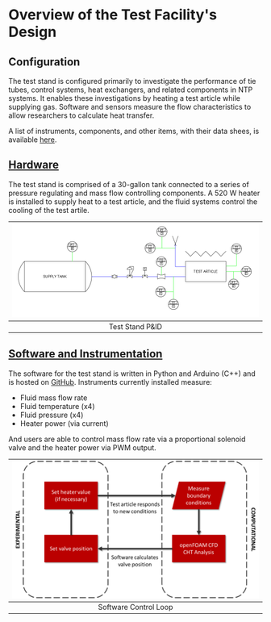 # Overview of the Test Facility's Design

## Configuration
The test stand is configured primarily to investigate the performance of tie tubes, control systems, heat exchangers, and related components in NTP systems. It enables these investigations by heating a test article while supplying gas. Software and sensors measure the flow characteristics to allow researchers to calculate heat transfer.

A list of instruments, components, and other items, with their data shees, is available [here](datasheets.md).

## [Hardware](hardware.md)
The test stand is comprised of a 30-gallon tank connected to a series of pressure regulating and mass flow controlling components. A 520 W heater is installed to supply heat to a test article, and the fluid systems control the cooling of the test artile.

|![Test Stand P&ID](media/PID.PNG)|
|:-:|
|Test Stand P&ID|

## [Software and Instrumentation](software.md)
The software for the test stand is written in Python and Arduino (C++) and is hosted on [GitHub](https://github.com/gulanr/ntp). Instruments currently installed measure:
- Fluid mass flow rate
- Fluid temperature (x4)
- Fluid pressure (x4)
- Heater power (via current)

And users are able to control mass flow rate via a proportional solenoid valve and the heater power via PWM output.

|![control loop](media/control%20loop.png)|
|:-:|
|Software Control Loop|